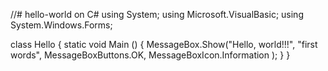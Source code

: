 //# hello-world on C#
using System;
using Microsoft.VisualBasic;
using System.Windows.Forms;

class Hello
{
    static void Main ()
    {
        MessageBox.Show("Hello, world!!!", "first words", MessageBoxButtons.OK, MessageBoxIcon.Information
            );
    }
}
